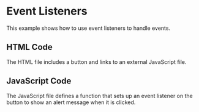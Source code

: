 # Event Listeners

This example shows how to use event listeners to handle events.

## HTML Code
The HTML file includes a button and links to an external JavaScript file.

## JavaScript Code
The JavaScript file defines a function that sets up an event listener on the button to show an alert message when it is clicked.